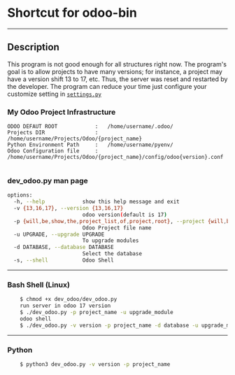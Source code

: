 # Shortcut for odoo-bin
***
## Description

This program is not good enough for all structures right now. The program's goal is to allow projects to have many versions; for instance, a project may have a version shift 13 to 17, etc. Thus, the server was reset and restarted by the developer. The program can reduce your time just configure your customize setting in [```settings.py```](https://github.com/Htetmyat-GCA/dev_odoo/blob/master/settings.py)


### My Odoo Project Infrastructure
```
ODOO DEFAUT ROOT            :   /home/username/.odoo/
Projects DIR                :   /home/username/Projects/Odoo/{project_name}
Python Environment Path     :   /home/username/pyenv/
Odoo Configuration file     :   /home/username/Projects/Odoo/{project_name}/config/odoo{version}.conf


```

### dev_odoo.py man page
```bash
options:
  -h, --help            show this help message and exit
  -v {13,16,17}, --version {13,16,17}
                        odoo version(default is 17)
  -p {will,be,show,the,project_list,of,project,root}, --project {will,be,show,the,project_list,of,project,root}
                        Odoo Project file name
  -u UPGRADE, --upgrade UPGRADE
                        To upgrade modules
  -d DATABASE, --database DATABASE
                        Select the database
  -s, --shell           Odoo Shell

```
***

### Bash Shell (Linux)
```bash
    $ chmod +x dev_odoo/dev_odoo.py
    run server in odoo 17 version
    $ ./dev_odoo.py -p project_name -u upgrade_module 
    odoo shell 
    $ ./dev_odoo.py -v version -p project_name -d database -u upgrade_module -s
```
***
### Python
```bash
    $ python3 dev_odoo.py -v version -p project_name
```
